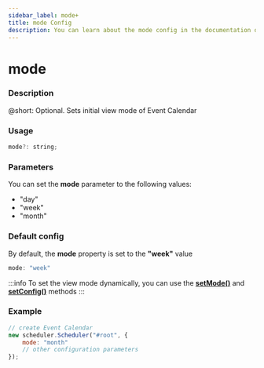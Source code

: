 ```yaml
---
sidebar_label: mode+
title: mode Config
description: You can learn about the mode config in the documentation of the DHTMLX JavaScript Event Calendar library. Browse developer guides and API reference, try out code examples and live demos, and download a free 30-day evaluation version of DHTMLX Event Calendar.
---
```


# mode

### Description

@short: Optional. Sets initial view mode of Event Calendar

### Usage

~~~jsx {}
mode?: string; 
~~~

### Parameters

You can set the **mode** parameter to the following values:

- "day"
- "week"
- "month"

### Default config

By default, the **mode** property is set to the **"week"** value

~~~jsx {}
mode: "week" 
~~~

:::info
To set the view mode dynamically, you can use the
[**setMode()**](../../methods/js_eventcalendar_setmode_method) and
[**setConfig()**](../../methods/js_eventcalendar_setconfig_method) methods
:::

### Example

~~~jsx {3}
// create Event Calendar
new scheduler.Scheduler("#root", {
    mode: "month"
	// other configuration parameters
});
~~~
